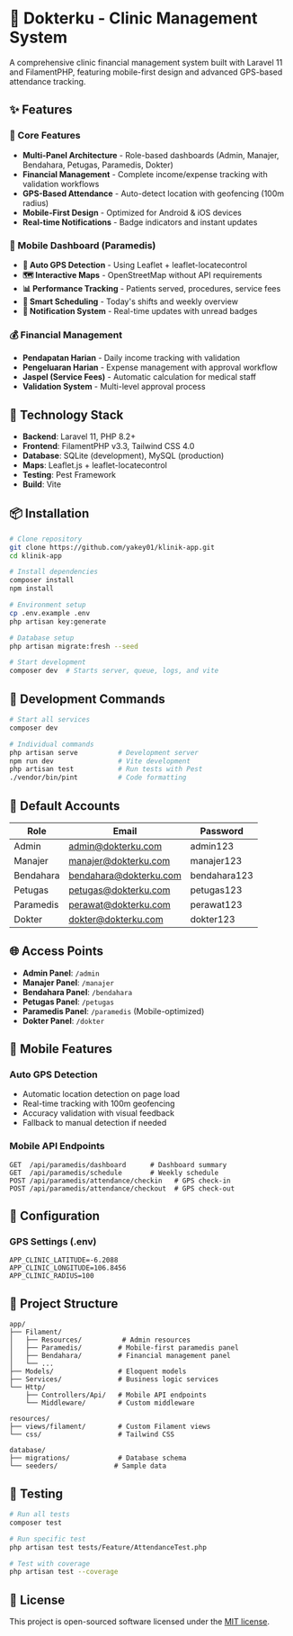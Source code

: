 # 🏥 Dokterku - Clinic Management System

A comprehensive clinic financial management system built with Laravel 11 and FilamentPHP, featuring mobile-first design and advanced GPS-based attendance tracking.

## ✨ Features

### 🎯 Core Features
- **Multi-Panel Architecture** - Role-based dashboards (Admin, Manajer, Bendahara, Petugas, Paramedis, Dokter)
- **Financial Management** - Complete income/expense tracking with validation workflows
- **GPS-Based Attendance** - Auto-detect location with geofencing (100m radius)
- **Mobile-First Design** - Optimized for Android & iOS devices
- **Real-time Notifications** - Badge indicators and instant updates

### 📱 Mobile Dashboard (Paramedis)
- **🎯 Auto GPS Detection** - Using Leaflet + leaflet-locatecontrol
- **🗺️ Interactive Maps** - OpenStreetMap without API requirements
- **📊 Performance Tracking** - Patients served, procedures, service fees
- **📅 Smart Scheduling** - Today's shifts and weekly overview
- **🔔 Notification System** - Real-time updates with unread badges

### 💰 Financial Management
- **Pendapatan Harian** - Daily income tracking with validation
- **Pengeluaran Harian** - Expense management with approval workflow
- **Jaspel (Service Fees)** - Automatic calculation for medical staff
- **Validation System** - Multi-level approval process

## 🚀 Technology Stack

- **Backend**: Laravel 11, PHP 8.2+
- **Frontend**: FilamentPHP v3.3, Tailwind CSS 4.0
- **Database**: SQLite (development), MySQL (production)
- **Maps**: Leaflet.js + leaflet-locatecontrol
- **Testing**: Pest Framework
- **Build**: Vite

## 📦 Installation

```bash
# Clone repository
git clone https://github.com/yakey01/klinik-app.git
cd klinik-app

# Install dependencies
composer install
npm install

# Environment setup
cp .env.example .env
php artisan key:generate

# Database setup
php artisan migrate:fresh --seed

# Start development
composer dev  # Starts server, queue, logs, and vite
```

## 🔧 Development Commands

```bash
# Start all services
composer dev

# Individual commands
php artisan serve          # Development server
npm run dev                # Vite development
php artisan test           # Run tests with Pest
./vendor/bin/pint          # Code formatting
```

## 👥 Default Accounts

| Role | Email | Password |
|------|-------|----------|
| Admin | admin@dokterku.com | admin123 |
| Manajer | manajer@dokterku.com | manajer123 |
| Bendahara | bendahara@dokterku.com | bendahara123 |
| Petugas | petugas@dokterku.com | petugas123 |
| Paramedis | perawat@dokterku.com | perawat123 |
| Dokter | dokter@dokterku.com | dokter123 |

## 🌐 Access Points

- **Admin Panel**: `/admin`
- **Manajer Panel**: `/manajer`
- **Bendahara Panel**: `/bendahara`
- **Petugas Panel**: `/petugas`
- **Paramedis Panel**: `/paramedis` (Mobile-optimized)
- **Dokter Panel**: `/dokter`

## 📱 Mobile Features

### Auto GPS Detection
- Automatic location detection on page load
- Real-time tracking with 100m geofencing
- Accuracy validation with visual feedback
- Fallback to manual detection if needed

### Mobile API Endpoints
```
GET  /api/paramedis/dashboard      # Dashboard summary
GET  /api/paramedis/schedule       # Weekly schedule
POST /api/paramedis/attendance/checkin   # GPS check-in
POST /api/paramedis/attendance/checkout  # GPS check-out
```

## 🔧 Configuration

### GPS Settings (.env)
```env
APP_CLINIC_LATITUDE=-6.2088
APP_CLINIC_LONGITUDE=106.8456
APP_CLINIC_RADIUS=100
```

## 📁 Project Structure

```
app/
├── Filament/
│   ├── Resources/          # Admin resources
│   ├── Paramedis/         # Mobile-first paramedis panel
│   ├── Bendahara/         # Financial management panel
│   └── ...
├── Models/                # Eloquent models
├── Services/              # Business logic services
└── Http/
    ├── Controllers/Api/   # Mobile API endpoints
    └── Middleware/        # Custom middleware

resources/
├── views/filament/        # Custom Filament views
└── css/                   # Tailwind CSS

database/
├── migrations/            # Database schema
└── seeders/              # Sample data
```

## 🧪 Testing

```bash
# Run all tests
composer test

# Run specific test
php artisan test tests/Feature/AttendanceTest.php

# Test with coverage
php artisan test --coverage
```

## 📄 License

This project is open-sourced software licensed under the [MIT license](https://opensource.org/licenses/MIT).

